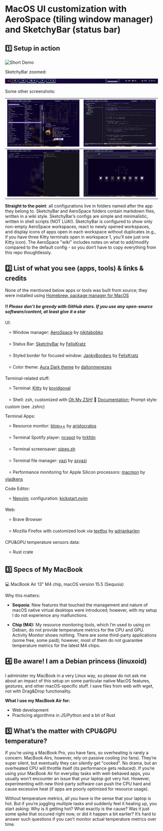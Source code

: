 # MacOS UI customization with AeroSpace (tiling window manager) and SketchyBar (status bar)

## 1️⃣ Setup in action
![Short Demo](screenshots/setup-demo.gif)

SketchyBar zoomed:

![SketchyBar setup](screenshots/bar_screenshot_zoomed.png)

Some other screenshots:

| ![Ncspot](screenshots/ncspot-pipes-fastfetch.png) | ![Neovim](screenshots/nvim.png) |
|:------------------------------:|:-------------------------------:|
| ![Alacritty Kitty](screenshots/alacritty-kitty.png) | ![Firefox](screenshots/firefox.png) |

**Straight to the point**: all configurations live in folders named after the app they belong to. SketchyBar and AeroSpace folders contain markdown files, written in a wiki style. SketchyBar’s configs are simple and minimalistic, written in shell scripts (NOT LUA!). SketchyBar is configured to show only non-empty AeroSpace workspaces, react to newly opened workspaces, and display icons of apps open in each workspace without duplicates (e.g., if you have three Kitty terminals open in workspace 1, you’ll see just one Kitty icon). The AeroSpace "wiki" includes notes on what to add/modify compared to the default config - so you don’t have to copy everything from this repo thoughtlessly.

## 2️⃣ List of what you see (apps, tools) & links & credits

None of the mentioned below apps or tools was built from source; they were installed using [Homebrew, package manager for MacOS](https://brew.sh/) 

#### ‼️ *Please don’t be greedy with GitHub stars. If you use any open-source software/content, at least give it a star*

UI:

&nbsp;&nbsp;&nbsp;⭐ Window manager: [AeroSpace](https://github.com/nikitabobko/AeroSpace) by [nikitabobko](https://github.com/nikitabobko) 

&nbsp;&nbsp;&nbsp;⭐ Status Bar: [SketchyBar](https://github.com/FelixKratz/SketchyBar) by [FelixKratz](https://github.com/FelixKratz) 

&nbsp;&nbsp;&nbsp;⭐ Styled border for focused window: [JankyBorders](https://github.com/FelixKratz/JankyBorders) by [FelixKratz](https://github.com/FelixKratz)

&nbsp;&nbsp;&nbsp;⭐ Color theme: [Aura Dark theme](https://github.com/daltonmenezes/aura-theme) by [daltonmenezes](https://github.com/daltonmenezes)

Terminal-related stuff:

&nbsp;&nbsp;&nbsp;⭐ Terminal: [Kitty](https://sw.kovidgoyal.net/kitty/) by [kovidgoyal](https://github.com/kovidgoyal)

&nbsp;&nbsp;&nbsp;⭐ Shell: zsh, customized with [Oh My ZSH!](https://github.com/ohmyzsh/ohmyzsh) 🔹 [Documentation](https://github.com/ohmyzsh/ohmyzsh/wiki); Prompt style: custom (see .zshrc)

Terminal Apps:

&nbsp;&nbsp;&nbsp;⭐ Resource monitor: [btop++](https://github.com/aristocratos/btop) by [aristocratos](https://github.com/aristocratos)

&nbsp;&nbsp;&nbsp;⭐ Terminal Spotify player: [ncspot](https://github.com/hrkfdn/ncspot) by [hrkfdn](https://github.com/hrkfdn)

&nbsp;&nbsp;&nbsp;⭐ Terminal screensaver: [pipes.sh](https://github.com/pipeseroni/pipes.sh)

&nbsp;&nbsp;&nbsp;⭐ Terminal file manager: [yazi](https://github.com/sxyazi/yazi) by [sxyazi](https://github.com/sxyazi)

&nbsp;&nbsp;&nbsp;⭐ Performance monitoring for Apple Silicon processors: [macmon](https://github.com/vladkens/macmon) by [vladkens](https://github.com/vladkens)

Code Editor:

&nbsp;&nbsp;&nbsp;⭐ [Neovim](https://github.com/neovim/neovim); configuration: [kickstart.nvim](https://github.com/nvim-lua/kickstart.nvim)

Web: 

&nbsp;&nbsp;&nbsp;⭐ Brave Browser

&nbsp;&nbsp;&nbsp;⭐ Mozilla Firefox with customized look via [textfox](https://github.com/adriankarlen/textfox) by [adriankarlen](https://github.com/adriankarlen)

CPU&GPU temperature sensors data:

&nbsp;&nbsp;&nbsp;⭐ Rust crate

## 3️⃣ Specs of My MacBook

💻 MacBook Air 13" M4 chip, macOS version 15.5 (Sequoia)

Why this matters: 
- **Sequoia**: New features that touched the management and nature of macOS native virtual desktops were introduced; however, with my setup I do not experience any malfunctions.

- **Chip (M4):** My resource monitoring tools, which I’m used to using on Debian, do not provide temperature metrics for the CPU and GPU. Activity Monitor shows nothing. There are some third-party applications (some free, some paid); however, most of them do not guarantee temperature metrics for the latest M4 chips.

## 4️⃣ Be aware! I am a Debian princess (linuxoid)

I administer my MacBook in a very Linux way, so please do not ask me about an impact of this setup on some particular native MacOS features, gestures, and other macOS-specific stuff.
I save files from web with wget, not with Drag&Drop functionality. 

**What I use my MacBook Air for:**
- Web development
- Practicing algorithms in JS/Python and a bit of Rust

## 5️⃣ What’s the matter with CPU&GPU temperature?

If you’re using a MacBook Pro, you have fans, so overheating is rarely a concern. MacBook Airs, however, rely on passive cooling (no fans). They’re super silent, but eventually they can silently get "cooked". No drama, but an overheated CPU will throttle itself (its performance gets reduced). If you’re using your MacBook Air for everyday tasks with well-behaved apps, you usually won’t encounter an issue that your laptop got very hot. However, experimenting with new third-party software can push the CPU hard and cause excessive heat (if apps are poorly optimized for resource usage). 

Without temperature metrics, all you have is the sense that your laptop is hot. But if you’re juggling multiple tasks and suddenly feel it heating up, you start asking: Why is it getting hot? What exactly is the cause? Was it just some spike that occured right now, or did it happen a bit earlier? It’s hard to answer such questions if you can’t monitor actual temperature metrics over time.


